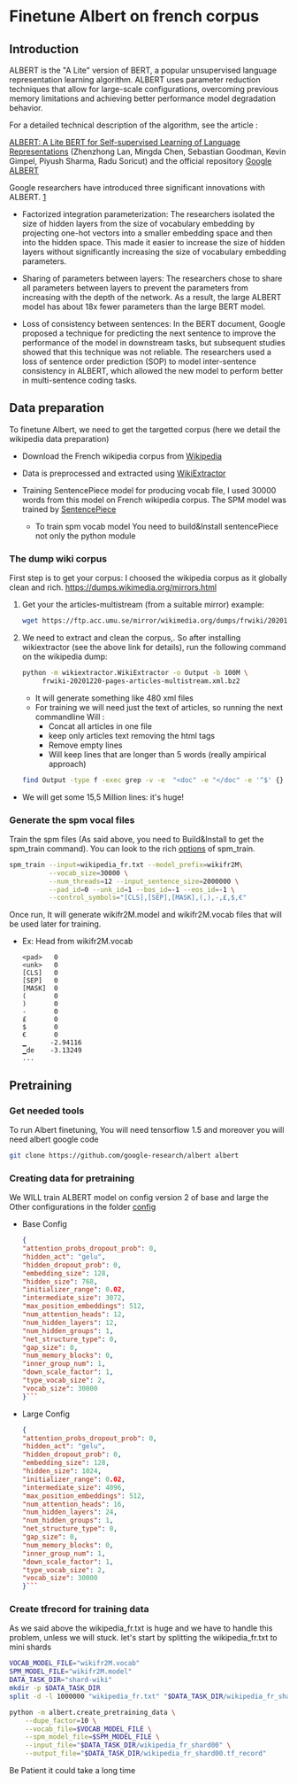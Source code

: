 # Finetune Albert on french corpus

## Introduction

ALBERT is the "A Lite" version of BERT, a popular unsupervised language representation learning algorithm. ALBERT uses parameter reduction techniques that allow for large-scale configurations, overcoming previous memory limitations and achieving better performance  model degradation behavior.

For a detailed technical description of the algorithm, see the article :

[ALBERT: A Lite BERT for Self-supervised Learning of Language Representations](https://arxiv.org/abs/1909.11942) (Zhenzhong Lan, Mingda Chen, Sebastian Goodman, Kevin Gimpel, Piyush Sharma, Radu Soricut) and the official repository [Google ALBERT](https://github.com/google-research/ALBERT)

Google researchers have introduced three significant innovations with ALBERT. [1](https://medium.com/syncedreview/googles-albert-is-a-leaner-bert-achieves-sota-on-3-nlp-benchmarks-f64466dd583)

* Factorized integration parameterization: The researchers isolated the size of hidden layers from the size of vocabulary embedding by projecting one-hot vectors into a smaller embedding space and then into the hidden space. This made it easier to increase the size of hidden layers without significantly increasing the size of vocabulary embedding parameters.

* Sharing of parameters between layers: The researchers chose to share all parameters between layers to prevent the parameters from increasing with the depth of the network. As a result, the large ALBERT model has about 18x fewer parameters than the large BERT model.

* Loss of consistency between sentences: In the BERT document, Google proposed a technique for predicting the next sentence to improve the performance of the model in downstream tasks, but subsequent studies showed that this technique was not reliable. The researchers used a loss of sentence order prediction (SOP) to model inter-sentence consistency in ALBERT, which allowed the new model to perform better in multi-sentence coding tasks.

## Data preparation

To finetune Albert, we need to get the targetted corpus (here we detail the wikipedia data preparation)

* Download the French wikipedia corpus from [Wikipedia](https://dumps.wikimedia.org/)

* Data is preprocessed and extracted using [WikiExtractor](https://github.com/attardi/wikiextractor)

* Training SentencePiece model for producing vocab file, I used 30000 words from this model on French wikipedia corpus. The SPM model was trained by [SentencePiece](https://github.com/google/sentencepiece)
  * To train spm vocab model You need to build&Install sentencePiece not only the python module

### The dump wiki corpus 

First step is to get your corpus: I choosed the wikipedia corpus as it globally clean and rich. <https://dumps.wikimedia.org/mirrors.html>

1. Get your the articles-multistream (from a suitable mirror) example:

    ```bash
    wget https://ftp.acc.umu.se/mirror/wikimedia.org/dumps/frwiki/20201220/frwiki-20201220-pages-articles-multistream.xml.bz2 
    ```

2. We need to extract and clean the corpus,. So after installing wikiextractor (see the above link for details), run the following command on the wikipedia dump:

    ```bash
    python -m wikiextractor.WikiExtractor -o Output -b 100M \
         frwiki-20201220-pages-articles-multistream.xml.bz2
    ```

   * It will generate something like 480 xml files
   * For training we will need just the text of articles, so running the next commandline Will :
     * Concat all articles in one file
     * keep only articles text removing the html tags
     * Remove empty lines
     * Will keep lines that are longer than 5 words (really ampirical approach)

    ```bash
    find Output -type f -exec grep -v -e  "<doc" -e "</doc" -e '^$' {} \; | awk  'NF>=5' > wikipedia_fr.txt
    ```
    
  * We will get some 15,5 Million lines: it's huge!

### Generate the spm vocal files

Train the spm files (As said above, you need to Build&Install to get the spm_train command). You can look to the rich [options](https://github.com/google/sentencepiece/blob/master/doc/options.md) of spm_train. 

```bash
spm_train --input=wikipedia_fr.txt --model_prefix=wikifr2M\
          --vocab_size=30000 \
          --num_threads=12 --input_sentence_size=2000000 \
          --pad_id=0 --unk_id=1 --bos_id=-1 --eos_id=-1 \
          --control_symbols="[CLS],[SEP],[MASK],(,),-,£,$,€"
```

Once run, It will generate wikifr2M.model and wikifr2M.vocab files that will be used later for training.

* Ex: Head from wikifr2M.vocab

    ```text
    <pad>	0
    <unk>	0
    [CLS]	0
    [SEP]	0
    [MASK]	0
    (	    0
    )	    0
    -       0
    £	    0
    $	    0
    €	    0
    ▁	   -2.94116
    ▁de	   -3.13249
    ...

    ```

## Pretraining

### Get needed tools

To run Albert finetuning, You will need tensorflow 1.5 and moreover you will need albert google code

```bash
git clone https://github.com/google-research/albert albert
```

### Creating data for pretraining

We WILL train ALBERT model on config version 2 of base and large the Other configurations in the folder [config](config/base/)

* Base Config

    ```Json
    {
    "attention_probs_dropout_prob": 0,
    "hidden_act": "gelu",
    "hidden_dropout_prob": 0,
    "embedding_size": 128,
    "hidden_size": 768,
    "initializer_range": 0.02,
    "intermediate_size": 3072,
    "max_position_embeddings": 512,
    "num_attention_heads": 12,
    "num_hidden_layers": 12,
    "num_hidden_groups": 1,
    "net_structure_type": 0,
    "gap_size": 0,
    "num_memory_blocks": 0,
    "inner_group_num": 1,
    "down_scale_factor": 1,
    "type_vocab_size": 2,
    "vocab_size": 30000
    }```

* Large Config

    ```Json
    {
    "attention_probs_dropout_prob": 0,
    "hidden_act": "gelu",
    "hidden_dropout_prob": 0,
    "embedding_size": 128,
    "hidden_size": 1024,
    "initializer_range": 0.02,
    "intermediate_size": 4096,
    "max_position_embeddings": 512,
    "num_attention_heads": 16,
    "num_hidden_layers": 24,
    "num_hidden_groups": 1,
    "net_structure_type": 0,
    "gap_size": 0,
    "num_memory_blocks": 0,
    "inner_group_num": 1,
    "down_scale_factor": 1,
    "type_vocab_size": 2,
    "vocab_size": 30000
    }```

### Create tfrecord for training data

As we said above the wikipedia_fr.txt is huge and we have to handle this problem, unless we will stuck. 
let's start by splitting the wikipedia_fr.txt to mini shards

```bash 
VOCAB_MODEL_FILE="wikifr2M.vocab"
SPM_MODEL_FILE="wikifr2M.model"
DATA_TASK_DIR="shard-wiki"
mkdir -p $DATA_TASK_DIR
split -d -l 1000000 "wikipedia_fr.txt" "$DATA_TASK_DIR/wikipedia_fr_shard"

python -m albert.create_pretraining_data \
    --dupe_factor=10 \
    --vocab_file=$VOCAB_MODEL_FILE \
    --spm_model_file=$SPM_MODEL_FILE \
    --input_file="$DATA_TASK_DIR/wikipedia_fr_shard00" \
    --output_file="$DATA_TASK_DIR/wikipedia_fr_shard00.tf_record" 
```
Be Patient it could take a long time